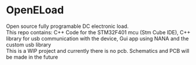 # OpenELoad
Open source fully programable DC electronic load.\
This repo contains: C++ Code for the STM32F401 mcu (Stm Cube IDE), C++ library for usb communication with the device, Gui app using NANA and the custom usb library\
This is a WIP project and currently there is no pcb. Schematics and PCB will be made in the future

